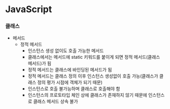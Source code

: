 # JavaScript
### 클래스
* 메서드
  * 정적 메서드
    * 인스턴스 생성 없이도 호출 가능한 메서드
    * 클래스에서는 메서드에 static 키워드를 붙이게 되면 정적 메서드(클래스 메서드)가 됨
    * 정적 메서드는 클래스에 바인딩된 메서드가 됨
    * 정적 메서드는 클래스 정의 이후 인스턴스 생성없이 호출 가능(클래스가 클래스 정의 평가 시점에 객체가 되기 때문)
    * 인스턴스로 호출 불가능하며 클래스로 호출해야 함
    * 인스턴스의 프로토타입 체인 상에 클래스가 존재하지 않기 때문에 인스턴스로 클래스 메서드 상속 불가